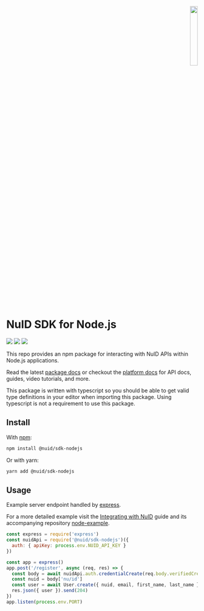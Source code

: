 <p align="right"><a href="https://nuid.io"><img src="https://nuid.io/svg/logo.svg" width="20%"></a></p>

# NuID SDK for Node.js

[![](https://img.shields.io/npm/v/@nuid/sdk-nodejs?color=green&logo=npm&style=for-the-badge)](https://www.npmjs.com/package/@nuid/sdk-nodejs)
[![](https://img.shields.io/badge/docs-v0.1.0-blue?style=for-the-badge&logo=read-the-docs)](http://libdocs.s3-website-us-east-1.amazonaws.com/sdk-nodejs/v0.1.0/)
[![](https://img.shields.io/badge/docs-platform-purple?style=for-the-badge&logo=read-the-docs)](https://portal.nuid.io/docs)

This repo provides an npm package for interacting with NuID APIs within Node.js
applications.

Read the latest [package
docs](http://libdocs.s3-website-us-east-1.amazonaws.com/sdk-nodejs/v0.1.0/) or
checkout the [platform docs](https://portal.nuid.io/docs) for API docs, guides,
video tutorials, and more.

This package is written with typescript so you should be able to get valid type
definitions in your editor when importing this package. Using typescript is not
a requirement to use this package.

## Install

With [npm](https://www.npmjs.com/package/@nuid/sdk-nodejs):

```sh
npm install @nuid/sdk-nodejs
```

Or with yarn:

```sh
yarn add @nuid/sdk-nodejs
```

## Usage

Example server endpoint handled by [express](https://expressjs.com).

For a more detailed example visit the [Integrating with NuID](https://portal.nuid.io/docs/guides/integrating-with-nuid) guide and its
accompanying repository
[node-example](https://github.com/NuID/node-example/tree/bj/client-server-apps).

```javascript
const express = require('express')
const nuidApi = require('@nuid/sdk-nodejs')({
  auth: { apiKey: process.env.NUID_API_KEY }
})

const app = express()
app.post('/register', async (req, res) => {
  const body = await nuidApi.auth.credentialCreate(req.body.verifiedCredential)
  const nuid = body['nu/id']
  const user = await User.create({ nuid, email, first_name, last_name })
  res.json({ user }).send(204)
})
app.listen(process.env.PORT)
```
